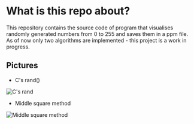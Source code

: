 # What is this repo about?

This repository contains the source code of program that visualises randomly generated numbers from 0 to 255 
and saves them in a ppm file. As of now only two algorithms are implemented - this project is a work in progress.

## Pictures

* C's rand()

![C's rand](https://raw.githubusercontent.com/TheSlipper/rng-visualisation/master/ss/rand.png)

* Middle square method

![Middle square method](https://raw.githubusercontent.com/TheSlipper/rng-visualisation/master/ss/middle_square_method.png)
